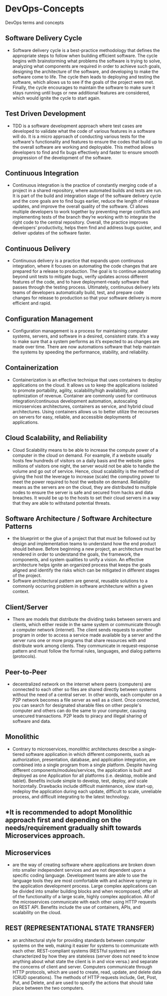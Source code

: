 # DevOps-Concepts
DevOps terms and concepts

## Software Delivery Cycle
- Software delivery cycle is a best-practice methodology that defines the appropriate steps to follow when building efficient software. The cycle begins with brainstorming what problems the software is trying to solve, analyzing what components are required in order to achieve such goals, designing the architecture of the software, and developing to make the software come to life. The cycle then leads to deploying and testing the software, which allows us to see if the goals of the project were met. Finally, the cycle encourages to maintain the software to make sure it stays running until bugs or new additional features are considered, which would ignite the cycle to start again.

## Test Driven Development
- TDD is a software development approach where test cases are developed to validate what the code of various features in a software will do. It is a micro approach of conducting various tests for the software's functionality and features to ensure the codes that build up to the overall software are working and deployable. This method allows developers to find and fix bugs effectively and faster to ensure smooth progression of the development of the software.  

## Continuous Integration
- Continuous integration is the practice of constantly merging code of a project in a shared repository, where automated builds and tests are run. It is part of the build and integration stage of the software delivery cycle and the core goals are to find bugs earlier, reduce the length of release updates, and improve the overall quality of the software. CI allows multiple developers to work together by preventing merge conflicts and implementing tests of the branch they’re working with to integrate the right code to the central repository. Overall, the practice improves developers’ productivity, helps them find and address bugs quicker, and deliver updates of the software faster. 

## Continuous Delivery
- Continuous delivery is a practice that expands upon continuous integration, where it focuses on automating the code changes that are prepared for a release to production. The goal is to continue automating beyond unit tests to mitigate bugs, verify updates across different features of the code, and to have deployment-ready software that passes through the testing process. Ultimately, continuous delivery lets teams of developers automatically build, test, and prepare code changes for release to production so that your software delivery is more efficient and rapid.

## Configuration Management
- Configuration management is a process for maintaining computer systems, servers, and software in a desired, consistent state. It’s a way to make sure that a system performs as it’s expected to as changes are made over time. There are now automations software that help maintain the systems by speeding the performance, stability, and reliability. 

## Containerization
- Containerization is an effective technique that uses containers to deploy applications on the cloud. It allows us to keep the applications isolated to promote portability, agility, scalability/high availability, and optimization of revenue. Container are commonly used for continuous integration/continuous development automation, autoscaling microservices architectures, containers as service, and hybrid cloud architectures. Using containers allows us to better utilize the recourses on servers for easy, reliable, and accessible deployments of applications.

## Cloud Scalability, and Reliability
- Cloud Scalability means to be able to increase the compute power of a computer in the cloud on demand. For example, if a website usually hosts few hundreds of visitors on a daily basis and the website gains millions of visitors one night, the server would not be able to handle the volume and go out of service. Hence, cloud scalability is the method of giving the host the leverage to increase (scale) the computing power to meet the power required to host the website on demand. Reliability means as the servers are on the cloud, they are distributed to multiple nodes to ensure the server is safe and secured from hacks and data breaches. It would be up to the hosts to set their cloud servers in a way that they are able to withstand potential threats.  

## Software Architecture / Software Architecture Patterns
- the blueprint or the glue of a project that that must be followed out by design and implementation teams to understand how the end product should behave. Before beginning a new project, an architecture must be rendered in order to understand the goals, the framework, the components, and system qualities to unify a vision. An effective architecture helps ignite an organized process that keeps the goals aligned and identify the risks which can be mitigated in different stages of the project. 
- Software architectural pattern are general, reusable solutions to a commonly occurring problem in software architecture within a given context.

## Client/Server 
- There are models that distribute the dividing tasks between servers and clients, which either reside in the same system or communicate through a computer network (internet). The client sends requests to another program in order to access a service made available by a server and the server runs one or more programs that share resources with and distribute work among clients. They communicate in request-response pattern and must follow the formal rules, languages, and dialog patterns (protocols). 

## Peer-to-Peer
- decentralized network on the internet where peers (computers) are connected to each other so files are shared directly between systems without the need of a central server. In other words, each computer on a P2P network becomes a file server as well as a client. Once connected, you can search for designated sharable files on other people's computer and others can do the same to your computer, causing unsecured transactions. P2P leads to piracy and illegal sharing of software and data.

## Monolithic 
- Contrary to microservices, monolithic architectures describe a single-tiered software application in which different components, such as authorization, presentation, database, and application integration, are combined into a single program from a single platform. Despite having different components/modules/services, the application is built and deployed as one Application for all platforms (i.e. desktop, mobile and tablet). Benefits include simple to develop, test, deploy, and scale horizontally. Drawbacks include difficult maintenance, slow start-up, redeploy the application during each update, difficult to scale, unreliable process, and difficult integrating to the latest technology.

## *It is recommended to adopt Monolithic approach first and depending on the needs/requirement gradually shift towards Microservices approach.

## Microservices 
- are the way of creating software where applications are broken down into smaller independent services and are not dependent upon a specific coding language. Development teams are able to use the language tools they are most comfortable with and achieve synergy in the application development process. Large complex applications can be divided into smaller building blocks and when recomposed, offer all of the functionality of a large scale, highly complex application. All of the microservices communicate with each other using HTTP requests on REST API. Benefits include the use of containers, APIs, and scalability on the cloud.

## REST (REPRESENTATIONAL STATE TRANSFER)
- an architectural style for providing standards between computer systems on the web, making it easier for systems to communicate with each other. REST-compliant systems (RESTful systems) are characterized by how they are stateless (server does not need to know anything about what state the client is in and vice versa.) and separate the concerns of client and server. Computers communicate through HTTP protocols, which are used to create, read, update, and delete data (CRUD operations). The methods of HTTP requests include, Get, Post, Put, and Delete, and are used to specify the actions that should take place between the two computers.
